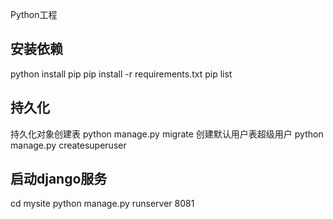 
Python工程


## 安装依赖

python install pip
pip install -r requirements.txt
pip list

## 持久化

持久化对象创建表
python manage.py migrate
创建默认用户表超级用户
python manage.py createsuperuser

## 启动django服务

cd mysite
python manage.py runserver 8081

